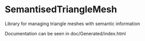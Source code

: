 # SemantisedTriangleMesh
 Library for managing triangle meshes with semantic information
 
Documentation can be seen in doc/Generated/index.html
